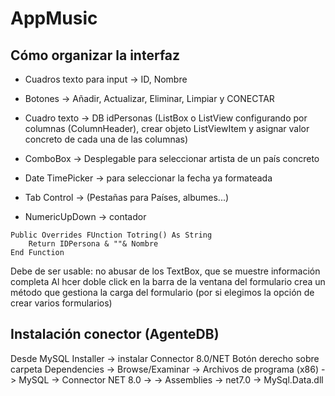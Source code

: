 # AppMusic


Cómo organizar la interfaz
-------------------------

- Cuadros texto para input -> ID, Nombre

- Botones -> Añadir, Actualizar, Eliminar, Limpiar y CONECTAR

- Cuadro texto -> DB idPersonas (ListBox o ListView configurando por columnas (ColumnHeader), 
crear objeto ListViewItem y asignar valor concreto de cada una de las columnas)

- ComboBox -> Desplegable para seleccionar artista de un país concreto

- Date TimePicker -> para seleccionar la fecha ya formateada

- Tab Control -> (Pestañas para Países, albumes...)

- NumericUpDown -> contador 

```
Public Overrides FUnction Totring() As String
	Return IDPersona & ""& Nombre
End Function
```

Debe de ser usable: no abusar de los TextBox, que se muestre información completa
Al hcer doble click en la barra de la ventana del formulario crea un método que gestiona
la carga del formulario (por si elegimos la opción de crear varios formularios)


Instalación conector (AgenteDB)
-------------------------------

Desde MySQL Installer -> instalar Connector 8.0/NET
Botón derecho sobre carpeta Dependencies -> Browse/Examinar -> Archivos de programa (x86) -> MySQL -> Connector NET 8.0 ->
-> Assemblies -> net7.0 -> MySql.Data.dll


